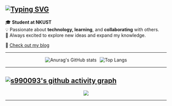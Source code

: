 ## [![Typing SVG](https://readme-typing-svg.demolab.com?font=Fira+Code&pause=1000&color=F78E47&width=435&lines=Hi+my+name+is+Lai+Hung+Wei)](https://git.io/typing-svg)

🎓 **Student at NKUST**  
💡 Passionate about **technology, learning**, and **collaborating** with others.  
📖 Always excited to explore new ideas and expand my knowledge.

🔗 [Check out my blog](https://lai.iside.space/)

---

<div style="display: flex; justify-content: center;">
  <img src="https://github-readme-stats.vercel.app/api?username=s990093&theme=dark&show_icons=true" alt="Anurag's GitHub stats" style="margin-right: 10px;" />
  <img src="https://github-readme-stats.vercel.app/api/top-langs/?username=s990093&layout=compact&theme=vue-dark" alt="Top Langs" />
</div>

---

[![s990093's github activity graph](https://github-readme-activity-graph.vercel.app/graph?username=s990093&theme=dracula)](https://github.com/s/github-readme-activity-graph)
---

<div align="center">
  <img  src="https://github-readme-streak-stats.herokuapp.com?user=s990093&theme=onedark&date_format=M%20j%5B%2C%20Y%5D" />
</div>

---
